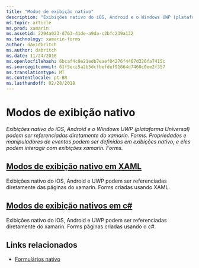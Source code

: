 ```yaml
---
title: "Modos de exibição nativo"
description: "Exibições nativo do iOS, Android e o Windows UWP (plataforma Universal) podem ser referenciadas diretamente do xamarin. Forms. Propriedades e manipuladores de eventos podem ser definidos em exibições nativo, e eles podem interagir com exibições xamarin. Forms."
ms.topic: article
ms.prod: xamarin
ms.assetid: 2294a023-d763-41de-a9da-c2bfc239a132
ms.technology: xamarin-forms
author: davidbritch
ms.author: dabritch
ms.date: 11/24/2016
ms.openlocfilehash: 6bcaf4c9e21edb7eaef04276f4467d326fa7415c
ms.sourcegitcommit: 61f5ecc5a2b5dcfbefdef91664d7460c0ee2f357
ms.translationtype: MT
ms.contentlocale: pt-BR
ms.lasthandoff: 02/28/2018
---
```

# <a name="native-views"></a>Modos de exibição nativo

_Exibições nativo do iOS, Android e o Windows UWP (plataforma Universal) podem ser referenciadas diretamente do xamarin. Forms. Propriedades e manipuladores de eventos podem ser definidos em exibições nativo, e eles podem interagir com exibições xamarin. Forms._

## <a name="native-views-in-xamlxamlmd"></a>[Modos de exibição nativo em XAML](xaml.md)

Exibições nativo do iOS, Android e UWP podem ser referenciadas diretamente das páginas do xamarin. Forms criadas usando XAML.

## <a name="native-views-in-ccodemd"></a>[Modos de exibição nativos em c#](code.md)

Exibições nativo do iOS, Android e UWP podem ser referenciadas diretamente do xamarin. Forms páginas criadas usando o c#.


## <a name="related-links"></a>Links relacionados

- [Formulários nativo](~/xamarin-forms/platform/native-forms.md)
